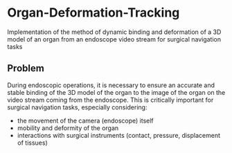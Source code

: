 # Organ-Deformation-Tracking
Implementation of the method of dynamic binding and deformation of a 3D model of an organ from an endoscope video stream for surgical navigation tasks
## Problem
During endoscopic operations, it is necessary to ensure an accurate and
stable binding of the 3D model of the organ to the image of the organ on the video stream
coming from the endoscope. This is critically important for surgical navigation tasks,
especially considering:
- the movement of the camera (endoscope) itself
- mobility and deformity of the organ
- interactions with surgical instruments (contact, pressure, displacement
of tissues)
